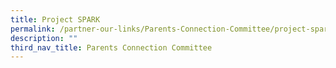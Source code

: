 ```yaml
---
title: Project SPARK
permalink: /partner-our-links/Parents-Connection-Committee/project-spark/
description: ""
third_nav_title: Parents Connection Committee
---
```

